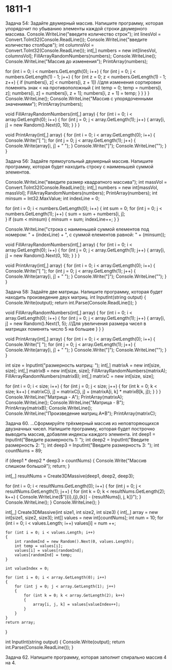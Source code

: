 # 1811-1

Задача 54: Задайте двумерный массив. Напишите программу, которая упорядочит по убыванию элементы каждой строки двумерного массива.
Console.WriteLine("введите количество строк");
int linesVol = Convert.ToInt32(Console.ReadLine());
Console.WriteLine("введите количество столбцов");
int columnsVol = Convert.ToInt32(Console.ReadLine());
int[,] numbers = new int[linesVol, columnsVol];
FillArrayRandomNumbers(numbers);
Console.WriteLine();
Console.WriteLine("Массив до изменения");
PrintArray(numbers);

for (int i = 0; i < numbers.GetLength(0); i++)
{
    for (int j = 0; j < numbers.GetLength(1) - 1; j++)
    {
        for (int z = 0; z < numbers.GetLength(1) - 1; z++)
        {
            if (numbers[i, z] < numbers[i, z + 1]) //для изменения сортировки поменять знак < на противоположный
            {
                int temp = 0;
                temp = numbers[i, z];
                numbers[i, z] = numbers[i, z + 1];
                numbers[i, z + 1] = temp;
            }
        }
    }
}
Console.WriteLine();
Console.WriteLine("Массив с упорядоченными значениями");
PrintArray(numbers);

void FillArrayRandomNumbers(int[,] array)
{
    for (int i = 0; i < array.GetLength(0); i++)
    {
        for (int j = 0; j < array.GetLength(1); j++)
        {
            array[i, j] = new Random().Next(0, 10);
        }
    }
}

void PrintArray(int[,] array)
{
    for (int i = 0; i < array.GetLength(0); i++)
    {
        Console.Write("[ ");
        for (int j = 0; j < array.GetLength(1); j++)
        {
            Console.Write(array[i, j] + " ");
        }
        Console.Write("]");
        Console.WriteLine("");
    }
}




Задача 56: Задайте прямоугольный двумерный массив. Напишите программу, которая будет находить строку с наименьшей суммой элементов.

Console.WriteLine("введите размер квадратного массива");
int massVol = Convert.ToInt32(Console.ReadLine());
int[,] numbers = new int[massVol, massVol];
FillArrayRandomNumbers(numbers);
PrintArray(numbers);
int minsum = Int32.MaxValue;
int indexLine = 0;

for (int i = 0; i < numbers.GetLength(0); i++)
{
    int sum = 0;
    for (int j = 0; j < numbers.GetLength(1); j++)
    {
        sum = sum + numbers[i, j];        
    }
    if (sum < minsum)
    {
        minsum = sum;
        indexLine++;
    }
}

Console.WriteLine("строка с наименьшей суммой елементов под номером: " + (indexLine) + ", с суммой елементов равной: " + (minsum));

void FillArrayRandomNumbers(int[,] array)
{
    for (int i = 0; i < array.GetLength(0); i++)
    {
        for (int j = 0; j < array.GetLength(1); j++)
        {
            array[i, j] = new Random().Next(0, 10);
        }
    }
}

void PrintArray(int[,] array)
{
    for (int i = 0; i < array.GetLength(0); i++)
    {
        Console.Write("[ ");
        for (int j = 0; j < array.GetLength(1); j++)
        {
            Console.Write(array[i, j] + " ");
        }
        Console.Write("]");
        Console.WriteLine("");
    }
}



Задача 58: Задайте две матрицы. Напишите программу, которая будет находить произведение двух матриц.
int InputInt(string output)
{
    Console.Write(output);
    return int.Parse(Console.ReadLine());
}

void FillArrayRandomNumbers(int[,] array)
{
    for (int i = 0; i < array.GetLength(0); i++)
    {
        for (int j = 0; j < array.GetLength(1); j++)
        {
            array[i, j] = new Random().Next(1, 5); //Для увеличения размера чисел в матрицах поменять число 5 на большее
        }
    }
}

void PrintArray(int[,] array)
{
    for (int i = 0; i < array.GetLength(0); i++)
    {
        Console.Write("[ ");
        for (int j = 0; j < array.GetLength(1); j++)
        {
            Console.Write(array[i, j] + " ");
        }
        Console.Write("]");
        Console.WriteLine("");
    }
}

int size = InputInt("размерность матриц: ");
int[,] matrixA = new int[size, size];
int[,] matrixB = new int[size, size];
FillArrayRandomNumbers(matrixA);
FillArrayRandomNumbers(matrixB);
int[,] matrixC = new int[size, size];

for (int i = 0; i < size; i++)
{
    for (int j = 0; j < size; j++)
    {
        for (int k = 0; k < size; k++)
        {
            matrixC[i, j] = matrixC[i, j] + (matrixA[i, k] * matrixB[k, j]);
        }
    }
}
Console.WriteLine("Матрица - А");
PrintArray(matrixA);
Console.WriteLine();
Console.WriteLine("Матрица - В");
PrintArray(matrixB);
Console.WriteLine();
Console.WriteLine("Произведение матриц А*В");
PrintArray(matrixC);




Задача 60. ...Сформируйте трёхмерный массив из неповторяющихся двузначных чисел. Напишите программу, которая будет построчно выводить массив, добавляя индексы каждого элемента.
int deep1 = InputInt("Введите размерность 1: ");
int deep2 = InputInt("Введите размерность 2: ");
int deep3 = InputInt("Введите размерность 3: ");
int countNums = 89;

if (deep1 * deep2 * deep3 > countNums)
{
    Console.Write("Массив слишком большой");
    return;
}

int[,,] resultNums = Create3DMassive(deep1, deep2, deep3);

for (int i = 0; i < resultNums.GetLength(0); i++)
{
    for (int j = 0; j < resultNums.GetLength(1); j++)
    {
        for (int k = 0; k < resultNums.GetLength(2); k++)
        {
            Console.WriteLine($"[{i},{j},{k}] - {resultNums[i, j, k]}");
        }
        Console.WriteLine();
    }
    Console.WriteLine();
}


int[,,] Create3DMassive(int size1, int size2, int size3)
{
    int[,,] array = new int[size1, size2, size3];
    int[] values = new int[countNums];
    int num
     = 10;
    for (int i = 0; i < values.Length; i++)
        values[i] = num
        ++;

    for (int i = 0; i < values.Length; i++)
    {
        int randomInd = new Random().Next(0, values.Length);
        int temp = values[i];
        values[i] = values[randomInd];
        values[randomInd] = temp;
    }

    int valueIndex = 0;

    for (int i = 0; i < array.GetLength(0); i++)
    {
        for (int j = 0; j < array.GetLength(1); j++)
        {
            for (int k = 0; k < array.GetLength(2); k++)
            {
                array[i, j, k] = values[valueIndex++];
            }
        }
    }
    return array;
}


int InputInt(string output)
{
    Console.Write(output);
    return int.Parse(Console.ReadLine());
}



Задача 62. Напишите программу, которая заполнит спирально массив 4 на 4.
